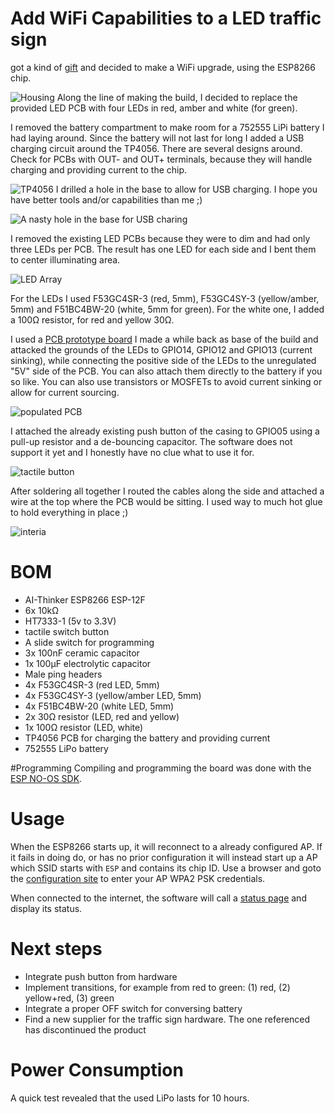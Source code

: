 # Add WiFi Capabilities to a LED traffic sign 

got a kind of [gift](https://www.amazon.com/Traffic-Light-Lamp-Discontinued-Manufacturer/dp/B0001X0DTO/ref=pd_lpo_sbs_60_t_2?_encoding=UTF8&psc=1&refRID=BS7SSESZWZY2FP7PSNWA) 
and decided to make a WiFi upgrade, using the ESP8266 chip.

![Housing](img/housing.jpg)
Along the line of making the build, I decided to replace the provided LED PCB with four LEDs in red, amber 
and white (for green).

I removed the battery compartment to make room for a 752555 LiPi battery I had laying around. 
Since the battery will not last for long I added a USB charging circuit around the TP4056. There are several designs around. 
Check for PCBs with OUT- and OUT+ terminals, because they will handle charging and providing current to the chip.  

![TP4056](img/tp4056.jpg)
I drilled a hole in the base to allow for USB charging. I hope you have better tools and/or capabilities than me ;)

![A nasty hole in the base for USB charing](img/usb_termimnal.jpg)

I removed the existing LED PCBs because they were to dim and had only three LEDs per PCB. The result has one LED 
for each side and I bent them to center illuminating area. 

![LED Array](img/led_array.jpg)

For the LEDs I used F53GC4SR-3 (red, 5mm), F53GC4SY-3 (yellow/amber, 5mm) and F51BC4BW-20 (white, 5mm for green). 
For the white one, I added a 100Ω resistor, for red and yellow 30Ω.

I used a [PCB prototype board](https://easyeda.com/hannes-angst/ESP12F-Programming-board) I made a while back as 
base of the build and attacked the grounds of the LEDs to GPIO14, GPIO12 and GPIO13 (current sinking), 
while connecting the positive side of the LEDs to the unregulated "5V" side of the PCB. You can also attach 
them directly to the battery if you so like. You can also use transistors or MOSFETs to avoid current sinking 
or allow for current sourcing. 

![populated PCB](img/board.jpg)

I attached the already existing push button of the casing to GPIO05 using a pull-up resistor and a de-bouncing capacitor.
The software does not support it yet and I honestly have no clue what to use it for.  

![tactile button](img/pull_up_button.jpg)

After soldering all together I routed the cables along the side and attached a wire at the top where the 
PCB would be sitting. I used way to much hot glue to hold everything in place ;)

![interia](img/interia.jpg)

# BOM 
- AI-Thinker ESP8266 ESP-12F
- 6x 10kΩ
- HT7333-1 (5v to 3.3V) 
- tactile switch button
- A slide switch for programming
- 3x 100nF ceramic capacitor 
- 1x 100µF electrolytic capacitor
- Male ping headers
- 4x F53GC4SR-3 (red LED, 5mm)
- 4x F53GC4SY-3 (yellow/amber LED, 5mm)
- 4x F51BC4BW-20 (white LED, 5mm)
- 2x 30Ω resistor (LED, red and yellow)
- 1x 100Ω resistor (LED, white)
- TP4056 PCB for charging the battery and providing current
- 752555 LiPo battery

#Programming
Compiling and programming the board was done with the [ESP NO-OS SDK](https://github.com/pfalcon/esp-open-sdk).

# Usage
When the ESP8266 starts up, it will reconnect to a already  configured AP. If it fails in doing do, 
or has no prior configuration it will instead start up a AP which SSID starts with `ESP` and contains its chip ID.
Use a browser and goto the [configuration site](http://192.1689.1.1) to enter your AP WPA2 PSK credentials.

When connected to the internet, the software will call a [status page](https://github.com/hannes-angst/k8s-status)
and display its status.

# Next steps
- Integrate push button from hardware
- Implement transitions, for example from red to green: (1) red, (2) yellow+red, (3) green
- Integrate a proper OFF switch for conversing battery
- Find a new supplier for the traffic sign hardware. The one referenced has discontinued the product

# Power Consumption
A quick test revealed that the used LiPo lasts for 10 hours. 
